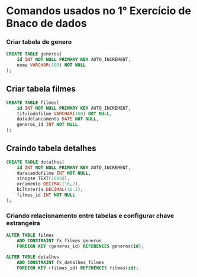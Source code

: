 # Comandos usados no 1° Exercício de Bnaco de dados

### Criar tabela de genero

``` sql
CREATE TABLE generos(
    id INT NOT NULL PRIMARY KEY AUTO_INCREMENT,
    nome VARCHAR(100) NOT NULL
);
```

## Criar tabela filmes
``` sql
CREATE TABLE filmes(
    id INT NOT NULL PRIMARY KEY AUTO_INCREMENT,
    titulodofilme VARCHAR(100) NOT NULL,
    datadelancamento DATE NOT NULL,
    generos_id INT NOT NULL
);
```

## Craindo tabela detalhes
``` sql
CREATE TABLE detalhes(
    id INT NOT NULL PRIMARY KEY AUTO_INCREMENT,
    duracaodofilme INT NOT NULL,
    sinopse TEXT(10000),
    orcamento DECIMAL(16,2),
    bilheteria DECIMAL(16.2),
    filmes_id INT NOT NULL
);
```


### Criando relacionamento entre tabelas e configurar chave estrangeira

``` sql
ALTER TABLE filmes
    ADD CONSTRAINT fk_filmes_generos
    FOREIGN KEY (generos_id) REFERENCES generos(id);
```

``` sql
ALTER TABLE detalhes
    ADD CONSTRAINT fk_detalhes_filmes
    FOREIGN KEY (filmes_id) REFERENCES filmes(id);
```

 


